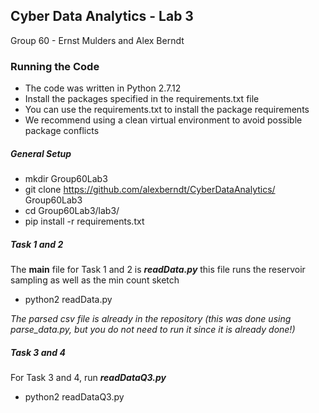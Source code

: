 ## Cyber Data Analytics - Lab 3 ##

Group 60 - Ernst Mulders and Alex Berndt

### Running the Code ###

- The code was written in Python 2.7.12
- Install the packages specified in the requirements.txt file
- You can use the requirements.txt to install the package requirements
- We recommend using a clean virtual environment to avoid possible package conflicts

##### General Setup #####

- mkdir Group60Lab3
- git clone https://github.com/alexberndt/CyberDataAnalytics/ Group60Lab3
- cd Group60Lab3/lab3/
- pip install -r requirements.txt

##### Task 1 and 2 #####

The **main** file for Task 1 and 2 is ***readData.py***
this file runs the reservoir sampling as well as the min count sketch
- python2 readData.py

*The parsed csv file is already in the repository (this was done using parse_data.py, but you do not need to run it since it is already done!)*

##### Task 3 and 4 #####



For Task 3 and 4, run ***readDataQ3.py***
- python2 readDataQ3.py
